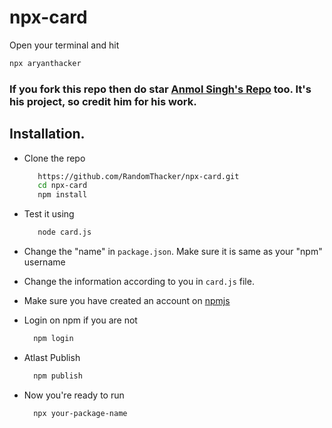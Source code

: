 # npx-card

Open your terminal and hit 
```bash
npx aryanthacker
```

### If you fork this repo then do star <a href="https://github.com/anmol098/npx_card">Anmol Singh's Repo</a> too. It's his project, so credit him for his work.

## Installation.

 - Clone the repo
   ```bash
      https://github.com/RandomThacker/npx-card.git
      cd npx-card
      npm install
   ```
 - Test it using
  
   ```bash
      node card.js
   ```
 - Change the "name" in `package.json`. Make sure it is same as your "npm" username
 - Change the information according to you in `card.js` file. 
 - Make sure you have created an account on <a href="https://www.npmjs.com/">npmjs</a>
 - Login on npm if you are not
    ```bash
      npm login
    ```
 - Atlast Publish
  
    ```bash
      npm publish
    ```
 - Now you're ready to run 
 
    ```bash
      npx your-package-name
    ```
